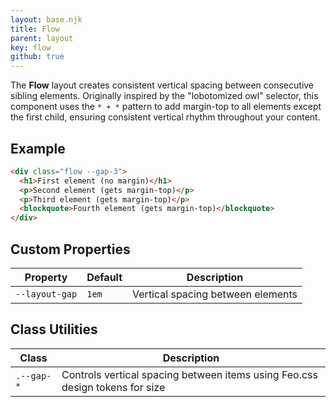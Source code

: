 ```yaml
---
layout: base.njk
title: Flow
parent: layout
key: flow
github: true
---
```


The **Flow** layout creates consistent vertical spacing between consecutive sibling elements. Originally inspired by the "lobotomized owl" selector, this component uses the `* + *` pattern to add margin-top to all elements except the first child, ensuring consistent vertical rhythm throughout your content.

## Example

```html
<div class="flow --gap-3">
  <h1>First element (no margin)</h1>
  <p>Second element (gets margin-top)</p>
  <p>Third element (gets margin-top)</p>
  <blockquote>Fourth element (gets margin-top)</blockquote>
</div>
```

## Custom Properties

<div class="scroll">
<table>
  <thead>
    <tr>
      <th>Property</th>
      <th>Default</th>
      <th>Description</th>
    </tr>
  </thead>
  <tbody>
    <tr>
      <td><code>--layout-gap</code></td>
      <td><code>1em</code></td>
      <td>Vertical spacing between elements</td>
    </tr>
  </tbody>
</table>
</div>

## Class Utilities

<div class="scroll">
<table>
  <thead>
    <tr>
      <th>Class</th>
      <th>Description</th>
    </tr>
  </thead>
  <tbody>
    <tr>
      <td><code>.--gap-*</code></td>
      <td>Controls vertical spacing between items using Feo.css design tokens for size</td>
    </tr>
  </tbody>
</table>
</div>
